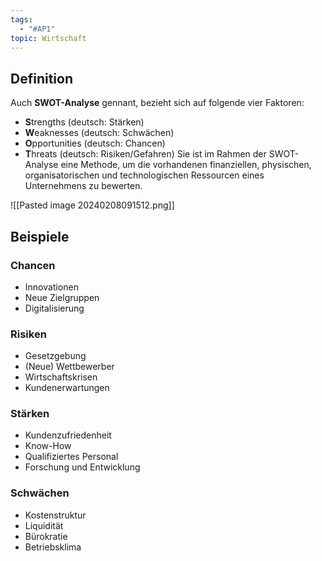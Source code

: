 ```yaml
---
tags:
  - "#AP1"
topic: Wirtschaft
---
```


## Definition 
Auch **SWOT-Analyse** gennant, bezieht sich auf folgende vier Faktoren:
- **S**trengths (deutsch: Stärken)
- **W**eaknesses (deutsch: Schwächen)
- **O**pportunities (deutsch: Chancen)
- **T**hreats (deutsch: Risiken/Gefahren)
Sie ist im Rahmen der SWOT-Analyse eine Methode, um die vorhandenen finanziellen, physischen, organisatorischen und technologischen Ressourcen eines Unternehmens zu bewerten.

![[Pasted image 20240208091512.png]]

## Beispiele
### Chancen 
+ Innovationen
+ Neue Zielgruppen
+ Digitalisierung
### Risiken
+ Gesetzgebung
+ (Neue) Wettbewerber
+ Wirtschaftskrisen 
+ Kundenerwartungen
### Stärken
+ Kundenzufriedenheit
+ Know-How
+ Qualifiziertes Personal
+ Forschung und Entwicklung
### Schwächen
+ Kostenstruktur
+ Liquidität
+ Bürokratie
+ Betriebsklima
